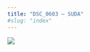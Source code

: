 ```yaml
---
title: "DSC_0603 – SUDA"
#slug: "index"
---
```


[![](/wp-content/2015/05/DSC_0603-300x201.jpg)](/wp-content/2015/05/DSC_0603.jpg)